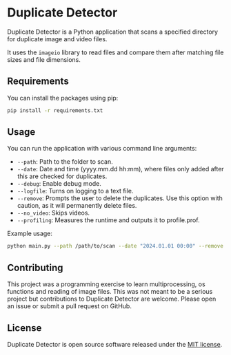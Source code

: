 # Duplicate Detector

Duplicate Detector is a Python application that scans a specified directory for duplicate image and video files.

It uses the `imageio` library to read files and compare them after matching file sizes and file dimensions.

## Requirements

You can install the packages using pip:

```bash
pip install -r requirements.txt
```

## Usage

You can run the application with various command line arguments:

- `--path`: Path to the folder to scan.
- `--date`: Date and time (yyyy.mm.dd hh:mm), where files only added after this are checked for duplicates.
- `--debug`: Enable debug mode.
- `--logfile`: Turns on logging to a text file.
- `--remove`: Prompts the user to delete the duplicates. Use this option with caution, as it will permanently delete files.
- `--no_video`: Skips videos.
- `--profiling`: Measures the runtime and outputs it to profile.prof.

Example usage:

```bash
python main.py --path /path/to/scan --date "2024.01.01 00:00" --remove
```

## Contributing
This project was a programming exercise to learn multiprocessing, os functions and reading of image files. This was not meant to be a serious project but contributions to Duplicate Detector are welcome. Please open an issue or submit a pull request on GitHub.  
## License

Duplicate Detector is open source software released under the [MIT license](https://opensource.org/licenses/MIT).